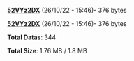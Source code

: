 [**52VYz2DX**](/data/52VYz2DX.txt) (26/10/22 - 15:46)- 376 bytes

[**52VYz2DX**](/data/52VYz2DX.txt) (26/10/22 - 15:46)- 376 bytes

**Total Datas**: 344

**Total Size**: 1.76 MB / 1.8 MB